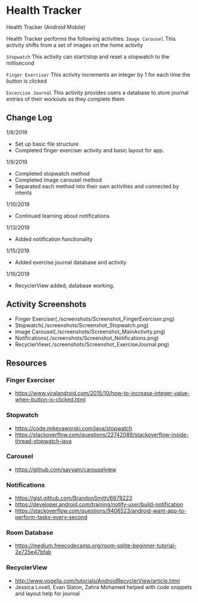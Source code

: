 # Health Tracker
Health Tracker (Android Mobile)

Health Tracker performs the following activities:
`Image Carousel`
This activity shifts from a set of images on the home activity

`Stopwatch`
This activity can start/stop and reset a stopwatch to the millisecond

`Finger Exerciser`
This activity increments an integer by 1 for each time the button is clicked

`Excercise Journal`
This activity provides users a database to store journal entries of their workouts as they complete them

## Change Log
1/8/2019
- Set up basic file structure
- Completed finger exerciser activity and basic layout for app.

1/9/2019
- Completed stopwatch method
- Completed image carousel method
- Separated each method into their own activities and connected by intents

1/10/2019
- Continued learning about notifications

1/13/2019
- Added notification functionality

1/15/2019
- Added exercise journal database and activity

1/16/2019
- RecyclerView added, database working.

## Activity Screenshots
- Finger Exerciser(./screenshots/Screenshot_FingerExerciser.png)
- Stopwatch(./screenshots/Screenshot_Stopwatch.png)
- Image Carousel(./screenshots/Screenshot_MainActivity.png)
- Notifications(./screenshots/Screenshot_Notifications.png)
- RecyclerView(./screenshots/Screenshot_ExerciseJournal.png)

## Resources
### Finger Exerciser
* https://www.viralandroid.com/2015/10/how-to-increase-integer-value-when-button-is-clicked.html

### Stopwatch
* https://code.mikeyaworski.com/java/stopwatch
* https://stackoverflow.com/questions/22742089/stackoverflow-inside-thread-stopwatch-java

### Carousel
* https://github.com/sayyam/carouselview

### Notifications
* https://gist.github.com/BrandonSmith/6679223
* https://developer.android.com/training/notify-user/build-notification
* https://stackoverflow.com/questions/9406523/android-want-app-to-perform-tasks-every-second

### Room Database
* https://medium.freecodecamp.org/room-sqlite-beginner-tutorial-2e725e47bfab

### RecyclerView
* http://www.vogella.com/tutorials/AndroidRecyclerView/article.html
* Jessica Lovell, Evan Slaton, Zahra Mohamed helped with code snippets and layout help for journal
